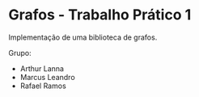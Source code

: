 # Grafos - Trabalho Prático 1

Implementação de uma biblioteca de grafos.

Grupo:

* Arthur Lanna
* Marcus Leandro
* Rafael Ramos


